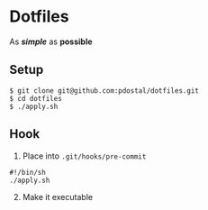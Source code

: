 # Dotfiles
As **_simple_** as **possible**

## Setup

```
$ git clone git@github.com:pdostal/dotfiles.git
$ cd dotfiles
$ ./apply.sh
```

## Hook
1) Place into `.git/hooks/pre-commit`

```
#!/bin/sh
./apply.sh
```

2) Make it executable
